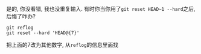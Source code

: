 是的, 你没看错, 我也没重复输入. 有时你当你用了`git reset HEAD~1 --hard`之后, 后悔了咋办?
```shell
git reflog
git reset --hard 'HEAD@{7}'
```
把上面的7改为其他数字, 从`reflog`的信息里面找
